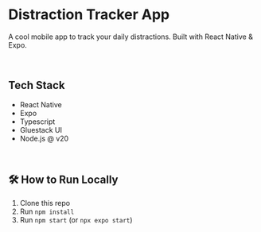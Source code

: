 # Distraction Tracker App

A cool mobile app to track your daily distractions. Built with React Native & Expo.
<!--<br>
<br>
## Try It Out

### 🔗 Live Preview (Snack)
Run a lightweight version in your browser:   
👉 [Open on Snack](https://snack.expo.dev/@your-username/your-app-name)
<br>
<be>
<!--### Install on Your Phone

**Option 1: Scan with Expo Go app**  
Download the [Expo Go app](https://expo.dev/expo-go) on your phone, then scan this QR:
<br>
<br>
![QR Code](./assets/qr-code.png)
<br>
<br>
**Option 2: Download APK (Android only)**  
👉 [Download APK](https://drive.google.com/your-apk-link) -->

<!--->

<!-- ## 📹 Demo Video
Watch a short demo of the app in action:  
🎥 [Watch Video](https://youtube.com/your-demo-link)

--->
<br>

## Tech Stack
- React Native
- Expo
- Typescript
- Gluestack UI
- Node.js @ v20 
<br>

## 🛠️ How to Run Locally
1. Clone this repo
2. Run `npm install`
3. Run `npm start` (or `npx expo start`)

